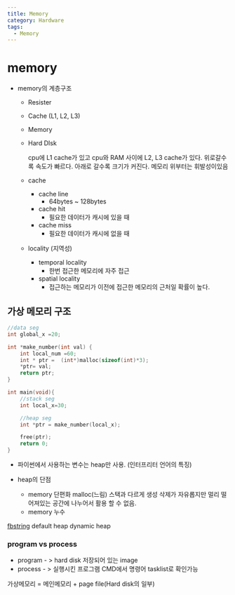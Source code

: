```yaml
---
title: Memory
category: Hardware
tags:
  - Memory
---
```


# memory

- memory의 계층구조
  - Resister
  - Cache (L1, L2, L3)
  - Memory
  - Hard DIsk

    cpu에 L1 cache가 있고 cpu와 RAM 사이에 L2, L3 cache가 있다.
    위로갈수록 속도가 빠르다. 아래로 갈수록 크기가 커진다.
    메모리 위부터는 휘발성이있음

  - cache
    - cache line
      - 64bytes ~ 128bytes
    - cache hit
      - 필요한 데이터가 캐시에 있을 때
    - cache miss
      - 필요한 데이터가 캐시에 없을 때

  - locality (지역성)
    - temporal locality
      - 한번 접근한 메모리에 자주 접근
    - spatial locality
      - 접근하는 메모리가 이전에 접근한 메모리의 근처일 확률이 높다.

## 가상 메모리 구조

~~~c
//data seg
int global_x =20;

int *make_number(int val) {
    int local_num =60;
    int * ptr =  (int*)malloc(sizeof(int)*3);
    *ptr= val;
    return ptr;
}

int main(void){
    //stack seg
    int local_x=30;

    //heap seg
    int *ptr = make_number(local_x);

    free(ptr);
    return 0;
}
~~~

- 파이썬에서 사용하는 변수는 heap만 사용. (인터프리터 언어의 특징)

- heap의 단점
  - memory 단편화
    malloc(느림)
    스택과 다르게 생성 삭제가 자유롭지만 멀리 떨어져있는 공간에 나누어서 활용 할 수 없음.
  - memory 누수

[fbstring]()
default heap
dynamic heap



### program vs process

- program - > hard disk 저장되어 있는 image
- process - > 실행시킨 프로그램
  CMD에서 명령어 tasklist로 확인가능

가상메모리 = 메인메모리 + page file(Hard disk의 일부)